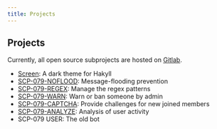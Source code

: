 ```yaml
---
title: Projects
---
```


## Projects

Currently, all open source subprojects are hosted on 
<a href="https://gitlab.com/scp-079" target="_blank">Gitlab</a>.

- <a href="https://gitlab.com/scp-079/scp-079.gitlab.io" target="_blank">Screen</a>: 
A dark theme for Hakyll
- <a href="https://gitlab.com/scp-079/scp-079-noflood" target="_blank">SCP-079-NOFLOOD</a>: 
Message-flooding prevention
- <a href="https://gitlab.com/scp-079/scp-079-regex" target="_blank">SCP-079-REGEX</a>: 
Manage the regex patterns
- <a href="https://gitlab.com/scp-079/scp-079-warn" target="_blank">SCP-079-WARN</a>: 
Warn or ban someone by admin
- <a href="https://gitlab.com/scp-079/scp-079-captcha" target="_blank">SCP-079-CAPTCHA</a>: 
Provide challenges for new joined members
- <a href="https://gitlab.com/scp-079/scp-079-analyze" target="_blank">SCP-079-ANALYZE</a>: 
Analysis of user activity
- <a class="no" target="_blank">SCP-079 USER</a>: 
The old bot

<audio src="/audio/page/projects.ogg" autoplay></audio>
<audio id="no_button" src="/audio/button/no.ogg"/>
<audio id="no_click" src="/audio/button/no_click.ogg"/>
